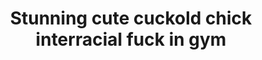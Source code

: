 ---
layout: post
title: Stunning cute cuckold chick interracial fuck in gym
duration: '10:10'
view: 255
rate: 2
video: 'http://fantasti.cc/embed/420469/'
category: 
 - black
 - blonde
 - cuckold
 - rough
 - stunning
tags: 
 - big-black-cock
priority: 0.9
changefreq: daily
---